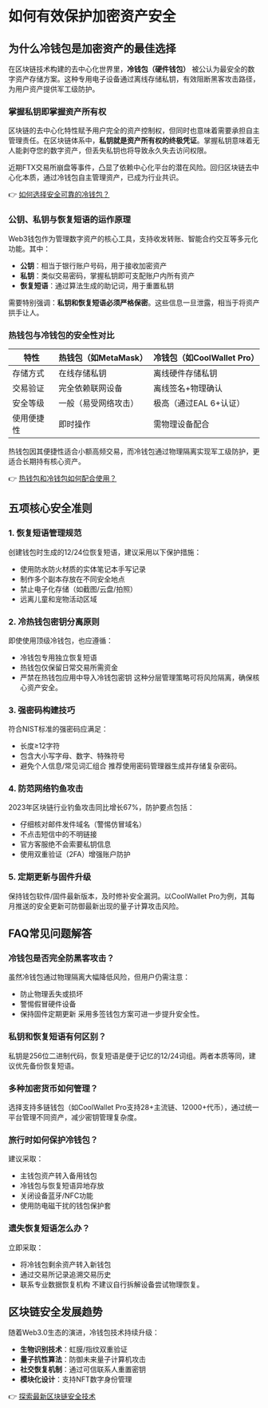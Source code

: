 # 如何有效保护加密资产安全

## 为什么冷钱包是加密资产的最佳选择

在区块链技术构建的去中心化世界里，**冷钱包（硬件钱包）** 被公认为最安全的数字资产存储方案。这种专用电子设备通过离线存储私钥，有效阻断黑客攻击路径，为用户资产提供军工级防护。

### 掌握私钥即掌握资产所有权

区块链的去中心化特性赋予用户完全的资产控制权，但同时也意味着需要承担自主管理责任。在区块链体系中，**私钥就是资产所有权的终极凭证**。掌握私钥意味着无人能剥夺您的数字资产，但丢失私钥也将导致永久失去访问权限。

近期FTX交易所崩盘等事件，凸显了依赖中心化平台的潜在风险。回归区块链去中心化本质，通过冷钱包自主管理资产，已成为行业共识。

👉 [如何选择安全可靠的冷钱包？](https://bit.ly/okx_welcome)

### 公钥、私钥与恢复短语的运作原理

Web3钱包作为管理数字资产的核心工具，支持收发转账、智能合约交互等多元化功能。其中：
- **公钥**：相当于银行账户号码，用于接收加密资产
- **私钥**：类似交易密码，掌握私钥即可支配账户内所有资产
- **恢复短语**：通过算法生成的助记词，用于重置私钥

需要特别强调：**私钥和恢复短语必须严格保密**。这些信息一旦泄露，相当于将资产拱手让人。

### 热钱包与冷钱包的安全性对比

| 特性          | 热钱包（如MetaMask）       | 冷钱包（如CoolWallet Pro）  |
|---------------|--------------------------|---------------------------|
| 存储方式      | 在线存储私钥              | 离线硬件存储私钥           |
| 交易验证      | 完全依赖联网设备          | 离线签名+物理确认          |
| 安全等级      | 一般（易受网络攻击）      | 极高（通过EAL 6+认证）     |
| 使用便捷性    | 即时操作                  | 需物理设备配合             |

热钱包因其便捷性适合小额高频交易，而冷钱包通过物理隔离实现军工级防护，更适合长期持有核心资产。

👉 [热钱包和冷钱包如何配合使用？](https://bit.ly/okx_welcome)

## 五项核心安全准则

### 1. 恢复短语管理规范
创建钱包时生成的12/24位恢复短语，建议采用以下保护措施：
- 使用防水防火材质的实体笔记本手写记录
- 制作多个副本存放在不同安全地点
- 禁止电子化存储（如截图/云盘/拍照）
- 远离儿童和宠物活动区域

### 2. 冷热钱包密钥分离原则
即使使用顶级冷钱包，也应遵循：
- 冷钱包专用独立恢复短语
- 热钱包仅保留日常交易所需资金
- 严禁在热钱包应用中导入冷钱包密钥
这种分层管理策略可将风险隔离，确保核心资产安全。

### 3. 强密码构建技巧
符合NIST标准的强密码应满足：
- 长度≥12字符
- 包含大小写字母、数字、特殊符号
- 避免个人信息/常见词汇组合
推荐使用密码管理器生成并存储复杂密码。

### 4. 防范网络钓鱼攻击
2023年区块链行业钓鱼攻击同比增长67%，防护要点包括：
- 仔细核对邮件发件域名（警惕仿冒域名）
- 不点击短信中的不明链接
- 官方客服绝不会索要私钥信息
- 使用双重验证（2FA）增强账户防护

### 5. 定期更新与固件升级
保持钱包软件/固件最新版本，及时修补安全漏洞。以CoolWallet Pro为例，其每月推送的安全更新可防御最新出现的量子计算攻击风险。

## FAQ常见问题解答

### 冷钱包是否完全防黑客攻击？
虽然冷钱包通过物理隔离大幅降低风险，但用户仍需注意：
- 防止物理丢失或损坏
- 警惕假冒硬件设备
- 保持固件定期更新
采用多签钱包方案可进一步提升安全性。

### 私钥和恢复短语有何区别？
私钥是256位二进制代码，恢复短语是便于记忆的12/24词组。两者本质等同，建议优先备份恢复短语。

### 多种加密货币如何管理？
选择支持多链钱包（如CoolWallet Pro支持28+主流链、12000+代币），通过统一平台管理不同资产，减少密钥管理复杂度。

### 旅行时如何保护冷钱包？
建议采取：
- 主钱包资产转入备用钱包
- 冷钱包与恢复短语异地存放
- 关闭设备蓝牙/NFC功能
- 使用防电磁干扰的钱包保护套

### 遗失恢复短语怎么办？
立即采取：
- 将冷钱包剩余资产转入新钱包
- 通过交易所记录追溯交易历史
- 联系专业数据恢复机构
不建议自行拆解设备尝试物理恢复。

## 区块链安全发展趋势

随着Web3.0生态的演进，冷钱包技术持续升级：
- **生物识别技术**：虹膜/指纹双重验证
- **量子抗性算法**：防御未来量子计算机攻击
- **社交恢复机制**：通过可信联系人重置密钥
- **模块化设计**：支持NFT数字身份管理

👉 [探索最新区块链安全技术](https://bit.ly/okx_welcome)
